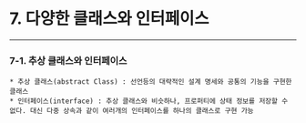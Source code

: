 # 7. 다양한 클래스와 인터페이스

<hr>

### 7-1. 추상 클래스와 인터페이스
    * 추상 클래스(abstract Class) : 선언등의 대략적인 설계 명세와 공통의 기능을 구현한 클래스
    * 인터페이스(interface) : 추상 클래스와 비슷하나, 프로퍼티에 상태 정보를 저장할 수 없다. 대신 다중 상속과 같이 여러개의 인터페이스를 하나의 클래스로 구현 가능


